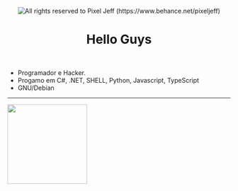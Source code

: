 <p align="center">
  <img alt="All rights reserved to Pixel Jeff (https://www.behance.net/pixeljeff)" src="https://mir-s3-cdn-cf.behance.net/project_modules/max_632/38094b95235473.5e92ecc4409a8.gif" />
<br>
<h1 align="center">Hello Guys</h1>
<br>
  
  - Programador e Hacker.<br> 
  - Progamo em C#, .NET, SHELL, Python, Javascript, TypeScript<br>
  - GNU/Debian<br>

<hr>

<img loading="lazy" height="180em" src="https://github-readme-stats.vercel.app/api/top-langs/?username=GabrielLimaG3&layout=compact&langs_count=7&bg_color=0D1117&title_color=fffefe"/>

</h1>
